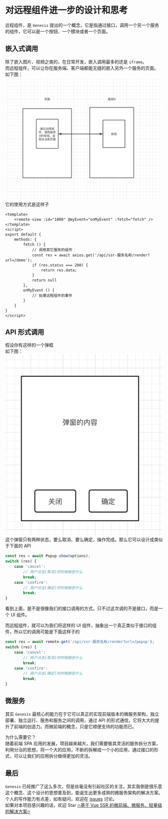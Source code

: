 # 对远程组件进一步的设计和思考
远程组件，是 `Genesis` 提出的一个概念，它是指通过接口，调用一个另一个服务的组件，它可以是一个按钮、一个模块或者一个页面。    

## 嵌入式调用
除了嵌入图片、视频之类的，在日常开发，嵌入调用最多的还是 `iframe`。    
而远程组件，可以让你在服务端、客户端都能无缝的嵌入另外一个服务的页面。    
如下图：
![](./images/20200618215956.jpg)
它的使用方式是这样子
```vue
<template>
    <remote-view :id="1000" @myEvent="onMyEvent" :fetch="fetch" />
</template>
<script>
export default {
    methods: {
        fetch () {
            // 调用其它服务的组件
            const res = await axios.get('/api/ssr-服务名称/render?url=/demo');
            if (res.status === 200) {
                return res.data;
            }
            return null
        },
        onMyEvent () {
            // 处理远程组件的事件
        }
    }
}
</script>
```

## API 形式调用
假设你有这样的一个弹框    
如下图：    
![](./images/20200618221216.jpg)    
这个弹窗只有两种状态，要么取消、要么确定，操作完成。那么它可以设计成类似于下面的 API
```ts
const res = await Popup.show(options);
switch (res) {
    case 'cancel':
        // 用户点击[取消]的时候做些什么
        break;
    case 'confirm':
        // 用户点击[确定]的时候做些什么
        break;
}
```
看到上面，是不是很像我们的接口调用的方式，只不过这次调的不是接口，而是一个 UI 组件。    
    
而远程组件，就可以为我们将这样的 UI 组件，抽象出一个真正类似于接口的组件，所以它的调用可能是下面这样子的
```ts
const res = await remote.get('/api/ssr-服务名称/render?url=/popup');
switch (res) {
    case 'cancel':
        // 用户点击[取消]的时候做些什么
        break;
    case 'confirm':
        // 用户点击[确定]的时候做些什么
        break;
}
```

## 微服务
其实 `Genesis` 最核心的能力在于它可以真正的实现前端版本的微服务架构，独立部署、独立运行、服务和服务之间的调用，通过 API 的形式通信，它将大大的提升了前端的创造力。而微前端的概念，只是它顺便支持的功能而已。

为什么需要它？    
随着前端 SPA 应用的发展，项目越来越大，我们需要极其灵活的服务拆分方案，利用分治的思想，将一个大的应用，不断的拆解成一个小的应用，通过接口的形式，可以让我们的应用拆分做得更加的灵活。

## 最后
`Genesis` 已经推广了这么多次，但是丝毫没有引起社区的关注，其实我倒是很乐意这个概念、这个设计的思想普及到，能诞生出更多成熟的微服务架构的解决方案。
个人的写作能力有点差，如有疑问，欢迎在 [issues](https://github.com/fmfe/genesis/issues) 讨论。    
如果对本项目感兴趣的话，欢迎 Star [🔥基于 Vue SSR 的微前端、微服务、轻量级的解决方案🔥](https://github.com/fmfe/genesis)